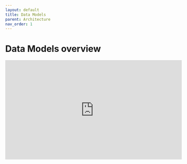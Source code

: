 ```yaml
---
layout: default
title: Data Models
parent: Architecture
nav_order: 1
---
```


# Data Models overview

<iframe width="560" height="315" src="https://www.youtube-nocookie.com/embed/h0KH6jKTOKI" title="YouTube video player" frameborder="0" allow="accelerometer; autoplay; clipboard-write; encrypted-media; gyroscope; picture-in-picture" allowfullscreen></iframe>